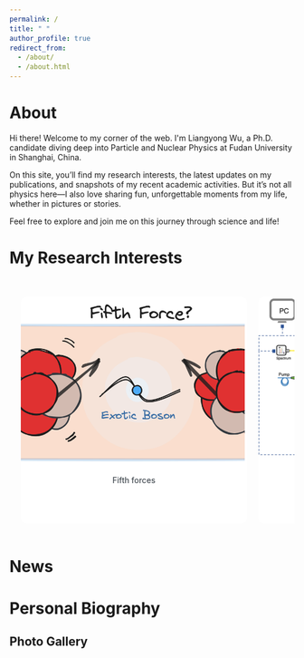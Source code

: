 ```yaml
---
permalink: /
title: " "
author_profile: true
redirect_from: 
  - /about/
  - /about.html
---
```


About 
======

Hi there! Welcome to my corner of the web. I'm Liangyong Wu, a Ph.D. candidate diving deep into Particle and Nuclear Physics at Fudan University in Shanghai, China.

On this site, you’ll find my research interests, the latest updates on my publications, and snapshots of my recent academic activities. But it’s not all physics here—I also love sharing fun, unforgettable moments from my life, whether in pictures or stories.

Feel free to explore and join me on this journey through science and life!

My Research Interests
======

<div class="ratio-gallery">
    <div class="gallery-scroll">
        <div class="ratio-item">
            <div class="image-container">
                <img src="/images/fifth_force.png" alt="fig1">
            </div>
            <div class="content">Fifth forces</div>
        </div>
        <div class="ratio-item">
            <div class="image-container">
                <img src="/images/meop.png" alt="fig2">
            </div>
            <div class="content">MEOP \(^3\)He</div>
        </div>
        <div class="ratio-item">
            <div class="image-container">
                <img src="/images/meop.png" alt="fig3">
            </div>
            <div class="content">MEOP \(^3\)He</div>
        </div>
        <div class="ratio-item">
            <div class="image-container">
                <img src="/images/meop.png" alt="fig4">
            </div>
            <div class="content">MEOP \(^3\)He</div>
        </div>
    </div>
</div>

<style>
.ratio-gallery {
    margin: 2rem 0;
}

.gallery-scroll {
    display: flex;
    overflow-x: auto;
    gap: 20px;
    padding: 20px;
    background: rgba(255, 255, 255, 0);
    border-radius: 12px;
}

.ratio-item {
    flex: 0 0 400px;
    height: 400px;
    background: white;
    border-radius: 10px;
    overflow: hidden;
    box-shadow: 0 3px 10px rgba(255, 255, 255, 0);
}

.image-container {
    height: 75%;
    width: 100%;
    /* aspect-ratio: 1:1;  */
    overflow: hidden;
}

.image-container img {
    width: 99%;
    height: 99%;
    object-fit: cover;
    object-position: center;
    transition: transform 0.3s ease;
}

.ratio-item:hover .image-container img {
    transform: scale(1.05);
}

.content {
    height: 25%;           /* 固定高度 */
    padding: 15px;
    text-align: center;
    font-weight: 500;
    color: #495057;
}
</style>


News
======

Personal Biography
======


Photo Gallery
------
